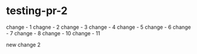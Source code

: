 # testing-pr-2
change - 1
chagne - 2
change - 3
change - 4
change - 5
change - 6
change - 7
change - 8
change - 10
change - 11

new change 2